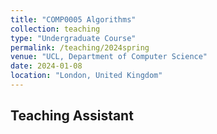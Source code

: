 ```yaml
---
title: "COMP0005 Algorithms"
collection: teaching
type: "Undergraduate Course"
permalink: /teaching/2024spring
venue: "UCL, Department of Computer Science"
date: 2024-01-08
location: "London, United Kingdom"
---
```


Teaching Assistant
------
